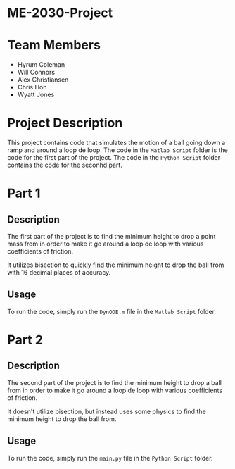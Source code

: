 # ME-2030-Project

# Team Members
* Hyrum Coleman
* Will Connors
* Alex Christiansen
* Chris Hon
* Wyatt Jones

# Project Description
This project contains code that simulates the motion of a ball going down a ramp and around a loop de loop.
The code in the `Matlab Script` folder is the code for the first part of the project. The code in the `Python Script` folder contains the code for the seconhd part.

# Part 1

## Description

The first part of the project is to find the minimum height to drop a point mass from in order to make it go around a loop de loop with various coefficients of friction.

It utilizes bisection to quickly find the minimum height to drop the ball from with 16 decimal places of accuracy.

## Usage

To run the code, simply run the `DynODE.m` file in the `Matlab Script` folder.

# Part 2

## Description

The second part of the project is to find the minimum height to drop a ball from in order to make it go around a loop de loop with various coefficients of friction.

It doesn't utilize bisection, but instead uses some physics to find the minimum height to drop the ball from.

## Usage

To run the code, simply run the `main.py` file in the `Python Script` folder.
